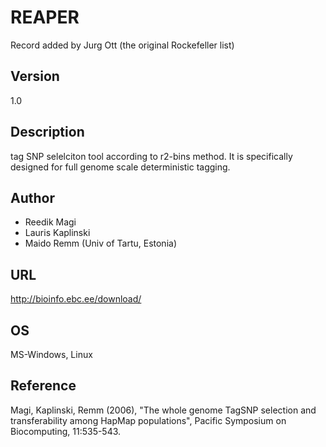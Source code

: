 # REAPER
Record added by Jurg Ott (the original Rockefeller list)

## Version
1.0

## Description
tag SNP selelciton tool according to r2-bins method. It is specifically designed for full genome scale deterministic tagging.

## Author
* Reedik Magi
* Lauris Kaplinski
* Maido Remm (Univ of Tartu, Estonia)

## URL
http://bioinfo.ebc.ee/download/

## OS
MS-Windows, Linux

## Reference
Magi, Kaplinski, Remm (2006), "The whole genome TagSNP selection and transferability among HapMap populations", Pacific Symposium on Biocomputing, 11:535-543.